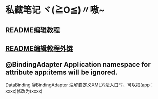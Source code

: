 私藏笔记  ヾ(≧O≦)〃嗷~
=
README编辑教程
-
[README编辑教程外链](https://blog.csdn.net/luofeixiongsix/article/details/80841575 "教程外链")
</br>
</br>
@BindingAdapter  Application namespace for attribute app:items will be ignored.
-
DataBinding @BindingAdapter  注解自定义XML方法入口时，可以把(app：xxxx)修改为(xxxx)
</br>
</br>


